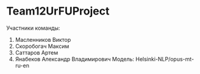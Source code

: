 # Team12UrFUProject
Участники команды:
1. Масленников Виктор
2. Скоробогач Максим
3. Саттаров Артем
4. Янабеков Александр Владимирович
                Модель: Helsinki-NLP/opus-mt-ru-en
